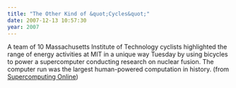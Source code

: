 ```yaml
---
title: "The Other Kind of &quot;Cycles&quot;"
date: 2007-12-13 10:57:30
year: 2007
---
```

A team of 10 Massachusetts Institute of Technology cyclists highlighted the range of energy activities at MIT in a unique way Tuesday by using bicycles to power a supercomputer conducting research on nuclear fusion. The computer run was the largest human-powered computation in history. (from <a href="http://www.supercomputingonline.com/article.php?sid=14937">Supercomputing Online</a>)
